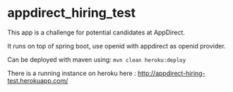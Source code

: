 # appdirect_hiring_test
This app is a challenge for potential candidates at AppDirect.

It runs on top of spring boot, use openid with appdirect as openid provider.

Can be deployed with maven using: `mvn clean heroku:deploy`

There is a running instance on heroku here : http://appdirect-hiring-test.herokuapp.com/
